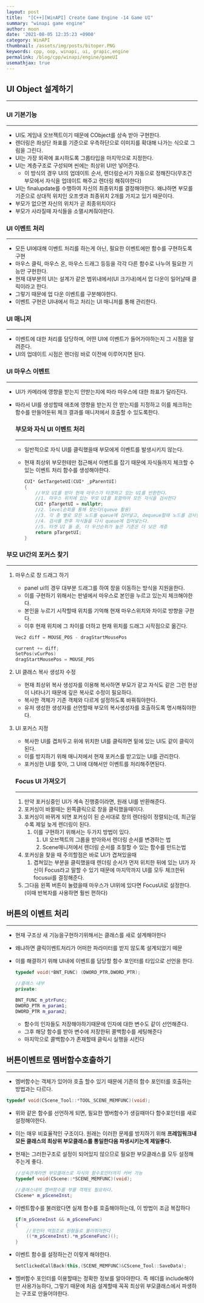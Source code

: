 ```yaml
---
layout: post
title:  "[C++][WinAPI] Create Game Engine -14 Game UI"
summary: "winapi game engine"
author: moon
date: '2021-08-05 12:35:23 +0900'
category: WinAPI
thumbnail: /assets/img/posts/bitoper.PNG
keywords: cpp, oop, winapi, ui, grapic,engine
permalink: /blog/cpp/winapi/engine/gameUI
usemathjax: true
---
```

## UI Object 설계하기

---

### UI 기본기능

---

- UI도 게임내 오브젝트이기 때문에 CObject를 상속 받아 구현한다.
- 렌더링은 좌상단 좌표를 기준으로 우측하단으로 이미지를 확대해 나가는 식으로 그림을 그린다.
- UI는  가장 외곽에 표시하도록 그룹타입을 마지막으로 지정한다.
- UI는 계층구조로 구성되며 씬에는 최상위 UI만 넣어준다.
    - 이 방식의 경우 UI의 업데이트 순서, 렌더링순서가 자동으로 정해진다(무조건 부모에서 자식을 업데이트 해주고 렌더링 해줘야한다)
- UI는 finalupdate를 수행하여 자신의 최종위치를 결정해야한다. 왜냐하면 부모를 기준으로 상대적 위치인 오프셋과 최종위치 2개를 가지고 있기 때문이다.
- 부모가 없으면 자신의 위치가 곧 최종위치이다
- 부모가 사라질때 자식들을 소멸시켜줘야한다.

### UI 이벤트 처리

---

- 모든 UI에대해 이벤트 처리를 하는게 아닌, 필요한 이벤트에만 함수를 구현하도록 구현
- 마우스 클릭, 마우스 온, 마우스 드래그 등등을 각각 다른 함수로 나누어 필요한 기능만 구현한다.
- 현재 대부분의 UI는 설계가 같은 범위내에서(UI 크기내)에서 업 다운이 일어날때 클릭이라고 한다.
- 그렇기 때문에 업 다운 이벤트를 구분해야한다.
- 이벤트 구현은 UI내에서 하고 처리는 UI 매니저를 통해 관리한다.

### UI 매니저

---

- 이벤트에 대한 처리를 담당하며, 어떤 UI에 이벤트가 들어가야하는지 그 시점을 알려준다.
- UI의 업데이트 시점은 렌더링 바로 이전에 이루어지면 된다.

### UI 마우스 이벤트

---

- UI가 카메라에 영향을 받는지 안받는지에 따라 마우스에 대한 좌표가 달라진다.
- 따라서 UI를 생성할때 애초에 영향을 받는지 안 받는지를 지정하고 이를 체크하는 함수를 만들어둔뒤 체크 결과를 매니저에서 호출할 수 있도록한다.

     

    ### 부모와 자식 UI 이벤트 처리

    ---

    - 일반적으로 자식 UI를 클릭했을때 부모에게 이벤트를 발생시키지 않는다.
    - 현재 최상위 부모한테만 접근해서 이벤트를 잡기 때문에 자식들까지 체크할 수 있는 이벤트 처리 함수를 생성해야한다.

         

        ```cpp
        CUI* GetTargeteUI(CUI* _pParentUI)
        {
        	//부모 UI를 받아 현재 마우스가 타겟하고 있는 UI를 반환한다.
        	//1. 마우스 위치에 있는 부모 UI를 포함하여 모든 자식을 검사한다
        	CUI* pTargetUI = nullptr;
        	//2. level순회를 통해 찾는다(queue 활용)
        	//3. 각 층 별로 모든 노드를 queue에 집어넣고, dequeue할때 노드를 검사한다. 
        	//4. 검사를 한후 자식들을 다시 queue에 집어넣는다.
        	//5. 타겟 UI 들 중, 더 우선순위가 높은 기준은 더 낮은 계층
        	return pTargetUI;
        }
        ```

### 부모 UI간의 포커스 찾기

---

1. 마우스로 창 드래그 하기
    - panel ui의 경우 대부분 드래그를 하여 창을 이동하는 방식을 지원을한다.
    - 이를 구현하기 위해서는 판넬에서 마우스로 본인을 누르고 있는지 체크해야한다.
    - 본인을 누르기 시작할때 위치를 기억해 현재 마우스위치와 차이로 방향을 구한다.
    - 이후 현재 위치에 그 차이를 더하고 현재 위치를 드래그 시작점으로 옮긴다.

    ```cpp
    Vec2 diff = MOUSE_POS - dragStartMousePos

    current += diff;
    SetPos(vCurPos)
    dragStartMousePos = MOUSE_POS
    ```

2. UI 클래스 복사 생성자 수정
    - 현재 최상위 복사 생성자를 이용해 복사하면 부모가 같고 자식도 같은 그런 현상이 나타나기 때문에 깊은 복사로 수정이 필요하다.
    - 복사한 객체가 기존 객체와 다르게 설정하도록 바꿔줘야한다.
    - 유저 생성한 생성자를 선언할때 부모의 복사생성자를 호출하도록 명시해줘야한다.
3. UI 포커스 지정
    - 복사한 UI를 겹처두고 위에 위치한 UI를 클릭하면 밑에 있는 UI도 같이 클릭이 된다.
    - 이를 방지하기 위해 매니저에서 현재 포커스를 받고있는 UI를 관리한다.
    - 포커싱한 UI를 찾아, 그 UI에 대해서만 이벤트를 처리해주면된다.

    ### Focus UI 가져오기

    ---

    1. 만약 포커싱중인 UI가 계속 진행중이라면, 원래 UI를 반환해준다.
    2. 포커싱이 바뀔때는 왼쪽클릭으로 창을 클릭했을때이다.
    3. 포커싱이 바뀌게 되면 포커싱이 된 순서대로 창의 렌더링이 정렬되는데, 최근일수록 제일 늦게 렌더링이 된다.
        1. 이를 구현하기 위해서는 두가지 방법이 있다.
            1. UI 오브젝트의 그룹을 받아와서 렌더링 순서를 변경하는 법
            2. Scene매니저에서 렌더링 순서를 조절할 수 있는 함수를 만드는법
    4. 포커싱을 찾을 때 주의할점은 바로 UI가 겹쳐있을때
        1. 겹쳐있는 부분을 클릭했을때 렌더링 순서가 먼저 위치한 뒤에 있는 UI가 자신이 Focus라고 말할 수 있기 때문에 마지막까지 UI를 모두 체크한뒤 focusui를 결정해준다.
    5. 그다음 왼쪽 버튼이 눌렸을때 마우스가 UI위에 있다면 FocusUI로 설정한다.(이때 반복자를 사용하면 훨씬 편하다)

## 버튼의 이벤트 처리

---

- 현재 구조상 새 기능을구현하기위해서는 클래스를 새로 설계해야한다
- 왜냐하면 클릭이벤트처리가 어떠한 파라미터를 받지 않도록 설계되었기 떼문
- 이를 해결하기 위해 UI내에 이벤트를 담당할 함수 포인터를 타입으로 선언을 한다.

    ```cpp
    typedef void(*BNT_FUNC) (DWORD_PTR,DWORD_PTR);

    //클래스 내부
    private:

    BNT_FUNC m_ptrFunc;
    DWORD_PTR m_param1;
    DWORD_PTR m_param2;
    ```

    - 함수의 인자들도 저장해야하기때문에 인자에 대한 변수도 같이 선언해준다.
    - 그후 해당 함수를 받아 변수에 저장한뒤 콜백함수를 세팅해준다
    - 마지막으로 콜백함수가 존재할때 클릭시 실행을 시킨다

## 버튼이벤트로 멤버함수호출하기

---

- 멤버함수는 객체가 있어야 호출 할수 있기 때문에 기존의 함수 포인터를 호출하는 방법과는 다르다.

```cpp
typedef void(CScene_Tool::*TOOL_SCENE_MEMFUNC)(void);
```

- 위와 같은 함수를 선언하게 되면, 필요한 멤버함수가 생길때마다 함수포인터를 새로 설정해야한다.
- 이는 매우 비효율적인 구조이다. 원래는 이러한 문제를 방지하기 위해 **프레임워크내 모든 클래스의 최상위 부모클래스를 통일한다음 파생시키는게 제일좋다.**
- 현재는 그러한구조로 설정이 되어있지 않으므로 필요한 부모클래스를 모두 설정해주는게 좋다.

    ```cpp
    //상속관계라면 부모클래스로 자식의 함수포인터까지 커버 가능
    typedef void(CScene::*SCENE_MEMFUNC)(void);

    //클래스내의 멤버함수를 부를 객체도 필요하다.
    CScene* m_pSceneInst;
    ```

- 이벤트함수를 불러왔다면 실제 함수를 호출해야하는데, 이 방법이 조금 복잡하다

    ```cpp
    if(m_pSceneInst && m_pSceneFunc)
    {
    	//포인터 역참조로 원형들로 불러줘야한다
    	((*m_pSceneInst).*m_pSceneFunc)();
    }

    ```

- 이벤트 함수를 설정하는건 이렇게 해야한다.

    ```cpp
    SetClickedCallBack(this,(SCENE_MEMFUNC)&CScene_Tool::SaveData);
    ```

- 멤버함수 포인터를 이용할때는 정확한 정보를 알아야한다. 즉 헤더를 include해야만 사용가능하다, 그렇기 때문에 처음 설계할때 꼭꼭 최상위 부모클래스에서 파생하는 구조로 만들어야한다.